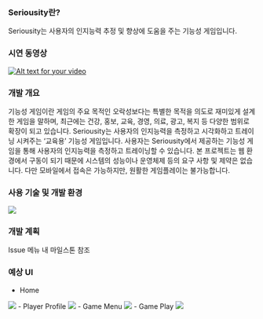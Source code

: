 ### Seriousity란?
Seriousity는 사용자의 인지능력 추정 및 향상에 도움을 주는 기능성 게임입니다.

### 시연 동영상
[![Alt text for your video](http://img.youtube.com/vi/XtK5wQe09EA/0.jpg)](http://youtu.be/XtK5wQe09EA)


### 개발 개요
기능성 게임이란 게임의 주요 목적인 오락성보다는 특별한 목적을 의도로 재미있게 설계한 게임을 말하며, 최근에는 건강, 홍보, 교육, 경영, 의료, 광고, 복지 등 다양한 범위로 확장이 되고 있습니다. Seriousity는 사용자의 인지능력을 측정하고 시각화하고 트레이닝 시켜주는 ‘교육용’ 기능성 게임입니다. 사용자는 Seriousity에서 제공하는 기능성 게임을 통해 사용자의 인지능력을 측정하고 트레이닝할 수 있습니다. 본 프로젝트는 웹 환경에서 구동이 되기 때문에 시스템의 성능이나 운영체제 등의 요구 사항 및 제약은 없습니다. 다만 모바일에서 접속은 가능하지만, 원활한 게임플레이는 불가능합니다.

### 사용 기술 및 개발 환경
<img src="https://github.com/dm-ajou/Seriousity/blob/master/etc/DevelopEnv.png">

### 개발 계획
Issue 메뉴 내 마일스톤 참조
### 예상 UI
- Home
<img src="https://github.com/dm-ajou/Seriousity/blob/master/etc/Mcok_Home.png">
- Player Profile
<img src="https://github.com/dm-ajou/Seriousity/blob/master/etc/Mock_Profile.png">
- Game Menu
<img src="https://github.com/dm-ajou/Seriousity/blob/master/etc/Mock_GameMenu.png">
- Game Play
<img src="https://github.com/dm-ajou/Seriousity/blob/master/etc/Mock_GamePlay.png">

